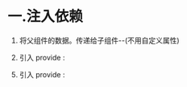 # 一.注入依赖

1. 将父组件的数据。传递给子组件--(不用自定义属性)

2. 引入 provide :  
<script>
import { provide } from "vue";

3. provide 在 父组件的 setup 内写入

4. 父组件的写法：
<template>
  <p>依赖注入</p>
  <NameChild />
</template>
  
<script>

import NameChild from "./NameChild.vue"

import { ref, provide  } from "vue"

export default {
  setup() {
    const count = ref(10)
    //里面有两个参数，参1：key，参2：value，
    provide("count",count)
    return {
      count,
    }
  },
  components:{
    NameChild
  }
};
</script>

5. 引入 provide :
<script>
import { inject } from "vue";

6. inject 在 子组件的 setup 内写入

7. 子组件的写法：
<template>
  <p>子组件--{{ num }}</p>
</template>

<script>
import { inject } from "vue"
export default {
  setup() {
    const num =  inject("count"，100)
    //里面两个参数，为传递过来的key，参1：key，参2：注入的默认值，当没有传值时。默认为100，
    return {
      num,
    };
  },
};
</script>
<style lang="less" scoped>
</style>





































